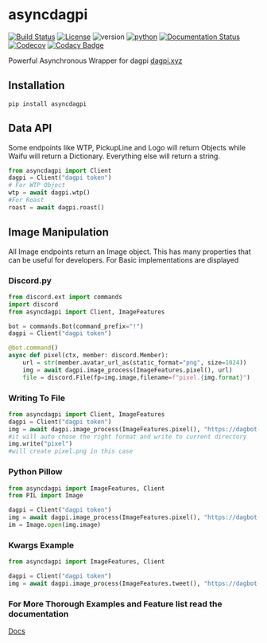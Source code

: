 # asyncdagpi

[![Build Status](https://travis-ci.com/Daggy1234/asyncdagpi.svg?branch=master)](https://travis-ci.com/Daggy1234/asyncdagpi) [![License](https://img.shields.io/github/license/daggy1234/asyncdagpi)](https://mit-license.org/) ![version](https://img.shields.io/pypi/v/asyncdagpi) [![python](https://img.shields.io/pypi/pyversions/asyncdagpi)](https://pypi.org/p/asyncdagpi) [![Documentation Status](https://readthedocs.org/projects/asyncdagpi/badge/?version=latest)](https://asyncdagpi.readthedocs.io/en/latest/?badge=latest) [![Codecov](https://img.shields.io/codecov/c/github/daggy1234/asyncdagpi?logo=codecov)](https://codecov.io/gh/daggy1234/asyncdagpi) [![Codacy Badge](https://app.codacy.com/project/badge/Grade/ad36f1ea6211444792e84f32a14326dd)](https://www.codacy.com/gh/Daggy1234/asyncdagpi/dashboard?utm_source=github.com&amp;utm_medium=referral&amp;utm_content=Daggy1234/asyncdagpi&amp;utm_campaign=Badge_Grade)

Powerful Asynchronous Wrapper for dagpi [dagpi.xyz](https://dagpi.xyz)

## Installation

```shell script
pip install asyncdagpi
```

## Data API

Some endpoints like WTP, PickupLine and Logo will return Objects while Waifu will return a Dictionary. Everything else will return a string.

```python
from asyncdagpi import Client
dagpi = Client("dagpi token")
# For WTP Object
wtp = await dagpi.wtp()
#For Roast
roast = await dagpi.roast()
```

## Image Manipulation

All Image endpoints return an Image object. This has many properties that can be useful for developers. For Basic implementations are displayed

### Discord.py

```python
from discord.ext import commands
import discord
from asyncdagpi import Client, ImageFeatures

bot = commands.Bot(command_prefix="!")
dagpi = Client("dagpi token")

@bot.command()
async def pixel(ctx, member: discord.Member):
    url = str(member.avatar_url_as(static_format="png", size=1024))
    img = await dagpi.image_process(ImageFeatures.pixel(), url)
    file = discord.File(fp=img.image,filename=f"pixel.{img.format}")

```

### Writing To File

```python
from asyncdagpi import Client, ImageFeatures
dagpi = Client("dagpi token")
img = await dagpi.image_process(ImageFeatures.pixel(), "https://dagbot-is.the-be.st/logo.png")
#it will auto chose the right format and write to current directory
img.write("pixel")
#will create pixel.png in this case
```

### Python Pillow

```python
from asyncdagpi import ImageFeatures, Client
from PIL import Image

dagpi = Client("dagpi token")
img = await dagpi.image_process(ImageFeatures.pixel(), "https://dagbot-is.the-be.st/logo.png")
im = Image.open(img.image)
```

### Kwargs Example

```python
from asyncdagpi import ImageFeatures, Client

dagpi = Client("dagpi token")
img = await dagpi.image_process(ImageFeatures.tweet(), "https://dagbot-is.the-be.st/logo.png", text="This is asyncdagpi tweeting live from dagpi.xyz!", username="Asyncdagpi")
```

### For More Thorough Examples and Feature list read the documentation

[Docs](https://asyncdagpi.rtfd.io)
